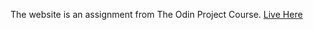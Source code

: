 The website is an assignment from The Odin Project Course. [ Live Here](https://andypro720.github.io/landing-page/ )
